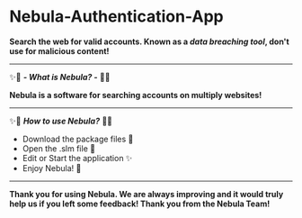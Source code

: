 # Nebula-Authentication-App
**Search the web for valid accounts. Known as a *data breaching tool*, don't use for malicious content!**
_________________________________________________________________________________________________________________________________________________________________________
✨🔮 ***- What is Nebula? -*** 🔮✨

**Nebula is a software for searching accounts on multiply websites!**
_________________________________________________________________________________________________________________________________________________________________________

✨🔮 ***How to use Nebula?*** 🔮✨

- Download the package files 💾
- Open the .slm file 📂
- Edit or Start the application ✨
- Enjoy Nebula! 🎉
_________________________________________________________________________________________________________________________________________________________________________



**Thank you for using Nebula. We are always improving and it would truly help us if you left some feedback! Thank you from the Nebula Team!**
